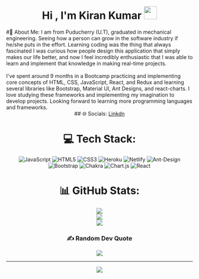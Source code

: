<!-- hello everyone 👋 i'm &#128512; Kiran ... -->

<h1 align="center">Hi , I'm Kiran Kumar <img src="https://media.giphy.com/media/hvRJCLFzcasrR4ia7z/giphy.gif" width="35"></h1>
#💫 About Me:
 I am from Puducherry (U.T), graduated in mechanical engineering. Seeing how a person can grow in the software industry if he/she puts in the effort. Learning coding was the thing that always fascinated I was curious how people design this application that simply makes our life better, and now I feel incredibly enthusiastic that I was able to learn and implement that knowledge in making real-time projects.<br><br>I've spent around 9 months in a Bootcamp practicing and implementing core concepts of HTML, CSS, JavaScript, React, and Redux and learning several libraries like Bootstrap, Material UI, Ant Designs, and react-charts. I love studying these frameworks and implementing my imagination to develop projects. Looking forward to learning more programming languages and frameworks.

<div align="center" >
## 🌐 Socials:  <a href="https://www.linkedin.com/in/bdkirankumar/" >Linkdn</a> 

# 💻 Tech Stack:
![JavaScript](https://img.shields.io/badge/javascript-%23323330.svg?style=for-the-badge&logo=javascript&logoColor=%23F7DF1E) ![HTML5](https://img.shields.io/badge/html5-%23E34F26.svg?style=for-the-badge&logo=html5&logoColor=white) ![CSS3](https://img.shields.io/badge/css3-%231572B6.svg?style=for-the-badge&logo=css3&logoColor=white) ![Heroku](https://img.shields.io/badge/heroku-%23430098.svg?style=for-the-badge&logo=heroku&logoColor=white) ![Netlify](https://img.shields.io/badge/netlify-%23000000.svg?style=for-the-badge&logo=netlify&logoColor=#00C7B7) ![Ant-Design](https://img.shields.io/badge/-AntDesign-%230170FE?style=for-the-badge&logo=ant-design&logoColor=white) ![Bootstrap](https://img.shields.io/badge/bootstrap-%23563D7C.svg?style=for-the-badge&logo=bootstrap&logoColor=white) ![Chakra](https://img.shields.io/badge/chakra-%234ED1C5.svg?style=for-the-badge&logo=chakraui&logoColor=white) ![Chart.js](https://img.shields.io/badge/chart.js-F5788D.svg?style=for-the-badge&logo=chart.js&logoColor=white) ![React](https://img.shields.io/badge/react-%2320232a.svg?style=for-the-badge&logo=react&logoColor=%2361DAFB)
# 📊 GitHub Stats:
![](https://github-readme-stats.vercel.app/api?username=Kiran2821996&theme=dark&hide_border=false&include_all_commits=true&count_private=true)<br/>
![](https://github-readme-streak-stats.herokuapp.com/?user=Kiran2821996&theme=dark&hide_border=false)<br/>
![](https://github-readme-stats.vercel.app/api/top-langs/?username=Kiran2821996&theme=dark&hide_border=false&include_all_commits=true&count_private=true&layout=compact)

### ✍️ Random Dev Quote
![](https://quotes-github-readme.vercel.app/api?type=horizontal&theme=radical)

---
[![](https://visitcount.itsvg.in/api?id=Kiran2821996&icon=0&color=0)](https://visitcount.itsvg.in)
 </div>

<!-- Proudly created with GPRM ( https://gprm.itsvg.in ) -->
